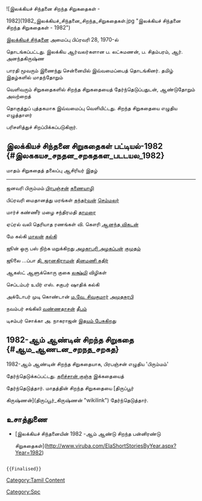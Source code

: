 ![இலக்கியச் சிந்தனை சிறந்த சிறுகதைகள் -
1982](1982_இலக்கியச்_சிந்தனை_சிறந்த_சிறுகதைகள்.jpg "இலக்கியச் சிந்தனை சிறந்த சிறுகதைகள் - 1982")
[இலக்கியச் சிந்தனை](இலக்கியச்_சிந்தனை "wikilink") அமைப்பு பிப்ரவரி 28, 1970-ல்
தொடங்கப்பட்டது. இலக்கிய ஆர்வலர்களான ப. லட்சுமணன், ப. சிதம்பரம், ஆர். அனந்தகிருஷ்ண
பாரதி மூவரும் இணைந்து சென்னையில் இவ்வமைப்பைத் தொடங்கினர். தமிழ் இதழ்களில் மாதந்தோறும்
வெளிவரும் சிறுகதைகளில் சிறந்த சிறுகதையைத் தேர்ந்தெடுப்பதுடன், ஆண்டுதோறும் அவற்றைத்
தொகுத்துப் புத்தகமாக இவ்வமைப்பு வெளியிட்டது. சிறந்த சிறுகதையை எழுதிய எழுத்தாளர்
பரிசளித்துச் சிறப்பிக்கப்படுகிறார்.

## இலக்கியச் சிந்தனை சிறுகதைகள் பட்டியல்-1982 {#இலககயச_சநதன_சறகதகள_படடயல_1982}

  மாதம்      சிறுகதைத் தலைப்பு         ஆசிரியர்                                         இதழ்
  --------- ----------------------- ----------------------------------------------- ---------------------------------------------
  ஜனவரி     பிரும்மம்                 [பிரபஞ்சன்](பிரபஞ்சன் "wikilink")                   [கணையாழி](கணையாழி "wikilink")
  பிப்ரவரி   மைதானத்து மரங்கள்          [கந்தர்வன்](கந்தர்வன் "wikilink")                     [செம்மலர்](செம்மலர் "wikilink")
  மார்ச்      கண்ணீர் மழை                சந்திரமதி                                        [தாமரை](தாமரை_(இதழ்) "wikilink")
  ஏப்ரல்      வலி தெரியாத ரணங்கள்       வி. கௌரி                                        [ஆனந்த விகடன்](ஆனந்த_விகடன் "wikilink")
  மே        கல்கி                    [மாலன்](மாலன் "wikilink")                         [கல்கி](கல்கி_(வார_இதழ்) "wikilink")
  ஜூன்       ஒரு பஸ் நிற்க மறுக்கிறது   [அழகாபுரி அழகப்பன்](அழகாபுரி_அழகப்பன் "wikilink")   [குமுதம்](குமுதம் "wikilink")
  ஜூலை      \...ப்பா                 [தி. ஜானகிராமன்](தி.ஜானகிராமன் "wikilink")        [தினமணி கதிர்](தினமணி_கதிர் "wikilink")
  ஆகஸ்ட்      ஆளுக்கொரு குகை           [லக்ஷ்மி](லக்ஷ்மி "wikilink")                       விழிகள்
  செப்டம்பர்   உயிர்                    எஸ். சகுபர் ஷாதிக்                                 கல்கி
  அக்டோபர்    முடி கொண்டான்             [ம.வே. சிவகுமார்](ம.வே._சிவகுமார் "wikilink")     [அமுதசுரபி](அமுதசுரபி "wikilink")
  நவம்பர்     சங்கிலி                  [வண்ணதாசன்](வண்ணதாசன் "wikilink")                   [தீபம்](தீபம் "wikilink")
  டிசம்பர்    சொக்கா                   அ. நாகராஜன்                                      [இதயம் பேசுகிறது](இதயம்_பேசுகிறது "wikilink")

## 1982-ஆம் ஆண்டின் சிறந்த சிறுகதை {#ஆம_ஆணடன_சறநத_சறகத}

1982-ஆம் ஆண்டின் சிறந்த சிறுகதையாக, பிரபஞ்சன் எழுதிய 'பிரும்மம்'
தேர்ந்தெடுக்கப்பட்டது. [கரிச்சான் குஞ்சு](கரிச்சான்_குஞ்சு "wikilink") இக்கதையைத்
தேர்ந்தெடுத்தார். மாதத்தின் சிறந்த சிறுகதையை [திருப்பூர்
கிருஷ்ணன்](திருப்பூர்_கிருஷ்ணன் "wikilink") தேர்ந்தெடுத்தார்.

## உசாத்துணை

-   [இலக்கியச் சிந்தனையின் 1982 -ஆம் ஆண்டு சிறந்த பன்னிரண்டு
    சிறுகதைகள்](http://www.viruba.com/ElaShortStoriesByYear.aspx?Year=1982)

```{=mediawiki}
{{Finalised}}
```
[Category:Tamil Content](Category:Tamil_Content "wikilink")
[Category:Spc](Category:Spc "wikilink")
